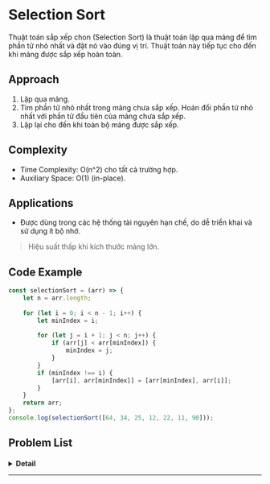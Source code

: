 # Selection Sort

Thuật toán sắp xếp chon (Selection Sort) là thuật toán lặp qua mảng để tìm phần tử
nhỏ nhất và đặt nó vào đúng vị trí. Thuật toán này tiếp tục cho đến khi mảng được sắp xếp hoàn toàn.

## Approach

1. Lặp qua mảng.
2. Tìm phần tử nhỏ nhất trong mảng chưa sắp xếp. Hoán đổi phần tử nhỏ nhất với phần tử đầu tiên của mảng chưa sắp xếp.
3. Lặp lại cho đến khi toàn bộ mảng được sắp xếp.

## Complexity

- Time Complexity: O(n^2) cho tất cả trường hợp.
- Auxiliary Space: O(1) (in-place).

## Applications

- Được dùng trong các hệ thống tài nguyên hạn chế, do dễ triển khai và sử dụng ít bộ nhớ.
> Hiệu suất thấp khi kích thước mảng lớn.
## Code Example

```javascript
const selectionSort = (arr) => {
    let n = arr.length;
    
    for (let i = 0; i < n - 1; i++) {
        let minIndex = i;
        
        for (let j = i + 1; j < n; j++) {
            if (arr[j] < arr[minIndex]) {
                minIndex = j;
            }
        }
        if (minIndex !== i) {
            [arr[i], arr[minIndex]] = [arr[minIndex], arr[i]];
        }
    }
    return arr;
};
console.log(selectionSort([64, 34, 25, 12, 22, 11, 90]));

```

## Problem List

#### []()

<details><summary><b>Detail</b></summary>
<p>

</p>
</details>

---
